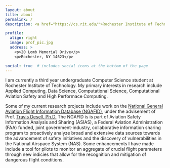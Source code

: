 ```yaml
---
layout: about
title: about
permalink: /
description: <a href="https://cs.rit.edu/">Rochester Institute of Technology</a> 

profile:
  align: right
  image: prof_pic.jpg
  address: >
    <p>20 Lomb Memorial Drive</p>
    <p>Rochester, NY 14623</p>

social: true  # includes social icons at the bottom of the page
---
```


I am currently a third year undergraduate Computer Science student at Rochester Institute of Technology. My primary interests in research include Applied Computing, Data Science, Computational Science, Computational Aviation Safety and High Performace Computing. 

Some of my current research projects include work on the <a href="https://ngafid.org/">National General Aviation Flight Information Database (NGAFID)</a>, under the advisement of Prof. <a href="https://www.rit.edu/directory/tjdvse-travis-desell"> Travis Desell, Ph.D.</a> The NGAFID is is part of Aviation Safety Information Analysis and Sharing (ASIAS), a Federal Aviation Administration (FAA) funded, joint government-industry, collaborative information sharing program to proactively analyze broad and extensive data sources towards the advancement of safety initiatives and the discovery of vulnerabilities in the National Airspace System (NAS). Some enhancements I have made include a tool for pilots to monitor an aggregate of crucial flight parameters through new indicies that allow for the recognition and mitigation of dangerous flight conditions.


